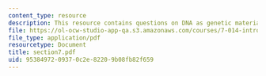 ```yaml
---
content_type: resource
description: This resource contains questions on DNA as genetic material and DNA replication.
file: https://ol-ocw-studio-app-qa.s3.amazonaws.com/courses/7-014-introductory-biology-spring-2005/9538497209370c2e82209b08fb82f659_section7.pdf
file_type: application/pdf
resourcetype: Document
title: section7.pdf
uid: 95384972-0937-0c2e-8220-9b08fb82f659
---
```

